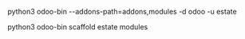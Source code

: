 python3 odoo-bin --addons-path=addons,modules -d odoo -u estate 

python3 odoo-bin scaffold estate modules
